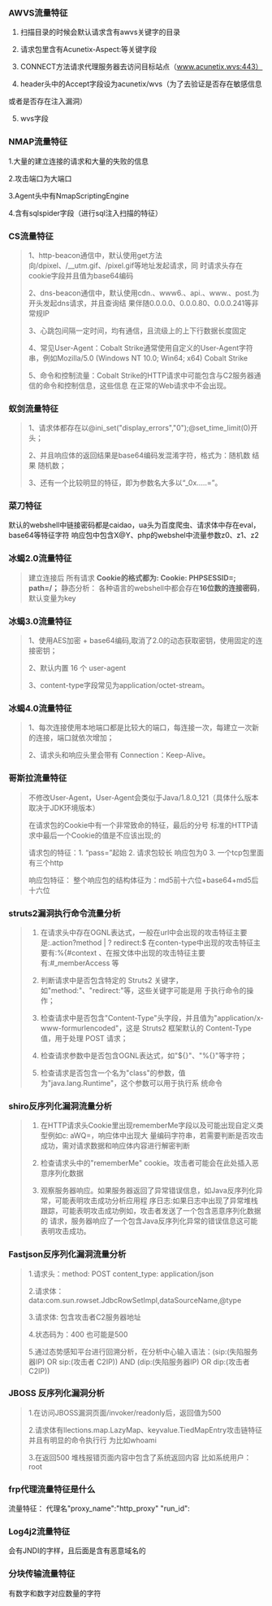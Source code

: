 ### AWVS流量特征

1. 扫描目录的时候会默认请求含有awvs关键字的目录

2. 请求包里含有Acunetix-Aspect:等关键字段

3. CONNECT方法请求代理服务器去访问目标站点（www.acunetix.wvs:443）

4. header头中的Accept字段设为acunetix/wvs（为了去验证是否存在敏感信息

或者是否存在注入漏洞）

5. wvs字段

### NMAP流量特征

1.大量的建立连接的请求和大量的失败的信息

2.攻击端口为大端口

3.Agent头中有NmapScriptingEngine

4.含有sqlspider字段（进行sql注入扫描的特征）

### CS流量特征

> 1、http-beacon通信中，默认使用get方法向/dpixel、/__utm.gif、/pixel.gif等地址发起请求，同 时请求头存在cookie字段并且值为base64编码
>
> 2、dns-beacon通信中，默认使用cdn.、www6.、api.、www.、post.为开头发起dns请求，并且查询结 果伴随0.0.0.0、0.0.0.80、0.0.0.241等非常规IP
>
> 3、心跳包间隔一定时间，均有通信，且流级上的上下行数据长度固定
>
> 4、常见User-Agent：Cobalt Strike通常使用自定义的User-Agent字符串，例如Mozilla/5.0 (Windows NT 10.0; Win64; x64) Cobalt Strike
>
> 5、命令和控制流量：Cobalt Strike的HTTP请求中可能包含与C2服务器通信的命令和控制信息，这些信息 在正常的Web请求中不会出现。

###  蚁剑流量特征

> 1、请求体都存在以@ini_set("display_errors","0");@set_time_limit(0)开头；
>
> 2、并且响应体的返回结果是base64编码发混淆字符，格式为：随机数 结果 随机数；
>
> 3、还有一个比较明显的特征，即为参数名大多以“_0x.....=”。

### 菜刀特征 

默认的webshell中链接密码都是caidao，ua头为百度爬虫、请求体中存在eval，base64等特征字符 响应包中包含X@Y、php的webshel中流量参数z0、z1、z2

### 冰蝎2.0流量特征

> 建立连接后 所有请求 **Cookie的格式都为: Cookie: PHPSESSID=; path=/；** 静态分析： 各种语言的webshell中都会存在**16位数的连接密码**，默认变量为key 

###  冰蝎3.0流量特征

> 1、使用AES加密 + base64编码,取消了2.0的动态获取密钥，使用固定的连接密钥；
>
> 2、默认内置 16 个 user-agent
>
> 3、content-type字段常见为application/octet-stream。

###  冰蝎4.0流量特征

> 1、每次连接使用本地端口都是比较大的端口，每连接一次，每建立一次新的连接，端口就依次增加；
>
> 2、请求头和响应头里会带有 Connection：Keep-Alive。

### 哥斯拉流量特征 

> 不修改User-Agent，User-Agent会类似于Java/1.8.0_121（具体什么版本取决于JDK环境版本）
>
> 在请求包的Cookie中有一个非常致命的特征，最后的分号 标准的HTTP请求中最后一个Cookie的值是不应该出现;的
>
> 请求包的特征：1. “pass=”起始 2. 请求包较长 响应包为0 3. 一个tcp包里面有三个http
>
> 响应包特征： 整个响应包的结构体征为：md5前十六位+base64+md5后十六位 

### struts2漏洞执行命令流量分析 

> 1. 在请求头中存在OGNL表达式，一般在url中会出现的攻击特征主要是:.action?method | ? redirect:$ 在conten-type中出现的攻击特征主要有:%{#context 、在报文体中出现的攻击特征主要 有:#_memberAccess 等
>
> 2. 判断请求中是否包含特定的 Struts2 关键字，如"method:"、"redirect:"等，这些关键字可能是用 于执行命令的操作；
>
> 3. 检查请求中是否包含"Content-Type"头字段，并且值为"application/x-www-formurlencoded"，这是 Struts2 框架默认的 Content-Type 值，用于处理 POST 请求；
>
> 4. 检查请求参数中是否包含OGNL表达式，如"${}"、"%{}"等字符；
>
> 5. 检查请求是否包含一个名为"class"的参数，值为"java.lang.Runtime"，这个参数可以用于执行系 统命令 

### shiro反序列化漏洞流量分析

> 1. 在HTTP请求头Cookie里出现rememberMe字段以及可能出现自定义类型例如c: aWQ=，响应体中出现大 量编码字符串，若需要判断是否攻击成功，需对请求数据和响应体内容进行解密判断
>
> 2. 检查请求头中的"rememberMe" cookie。攻击者可能会在此处插入恶意序列化数据
>
> 3. 观察服务器响应。如果服务器返回了异常错误信息，如Java反序列化异常，可能表明攻击成功分析应用程 序日志:如果日志中出现了异常堆栈跟踪，可能表明攻击成功例如，攻击者发送了一个包含恶意序列化数据的 请求，服务器响应了一个包含Java反序列化异常的错误信息这可能表明攻击成功。

### Fastjson反序列化漏洞流量分析

> 1.请求头：method: POST content_type: application/json
>
> 2.请求体：data:com.sun.rowset.JdbcRowSetImpl,dataSourceName,@type
>
> 3.请求体: 包含攻击者C2服务器地址
>
> 4.状态码为：400 也可能是500
>
> 5.通过态势感知平台进行回溯分析，在分析中心输入语法：(sip:(失陷服务器IP) OR sip:(攻击者 C2IP)) AND (dip:(失陷服务器IP) OR dip:(攻击者C2IP)) 

### JBOSS 反序列化漏洞分析 

> 1.在访问JBOSS漏洞页面/invoker/readonly后，返回值为500
>
> 2.请求体有llections.map.LazyMap、keyvalue.TiedMapEntry攻击链特征并且有明显的命令执行行 为比如whoami
>
> 3.在返回500 堆栈报错页面内容中包含了系统返回内容 比如系统用户：root 

###  frp代理流量特征是什么

流量特征：
  代理名"proxy_name":"http_proxy"
  "run_id":

### Log4j2流量特征

会有JNDI的字样，且后面是含有恶意域名的

### 分块传输流量特征

有数字和数字对应数量的字符